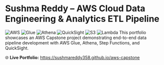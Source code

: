
# Sushma Reddy – AWS Cloud Data Engineering & Analytics ETL Pipeline

![AWS](https://img.shields.io/badge/AWS-Cloud-orange?logo=amazon-aws)
![Glue](https://img.shields.io/badge/AWS-Glue-blue?logo=amazon-aws)
![Athena](https://img.shields.io/badge/AWS-Athena-blueviolet?logo=amazon-aws)
![QuickSight](https://img.shields.io/badge/AWS-QuickSight-green?logo=amazon-aws)
![S3](https://img.shields.io/badge/AWS-S3-green?logo=amazon-aws)
![Lambda](https://img.shields.io/badge/AWS-Lambda-orange?logo=amazon-aws)
This portfolio showcases an AWS Capstone project demonstrating end-to-end data pipeline development with AWS Glue, Athena, Step Functions, and QuickSight.

🌐 **Live Portfolio:** https://sushmareddy358.github.io/aws-capstone
